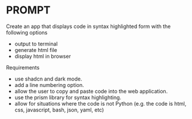 # PROMPT

Create an app that displays code in syntax highlighted form with the following options
- output to terminal
- generate html file
- display html in browser

Requirements
- use shadcn and dark mode.
- add a line numbering option.
- allow the user to copy and paste code into the web application.
- use the prism library for syntax highlighting.
- allow for situations where the code is not Python (e.g. the code is html, css, javascript, bash, json, yaml, etc)
